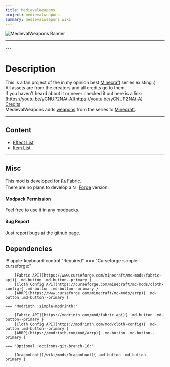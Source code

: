 ```yaml
---
title: MedievalWeapons
project: medievalweapons
summary: medievalweapons wiki
---
```

<script src="/wiki/javascripts/data.js"></script>
<script src="/wiki/javascripts/sidebar.js" id="medievalweapons"></script>

![MedievalWeapons Banner](/wiki/assets/general/banner/medievalweaponsbanner.png)

---
<div id="showcase-gallery" modid="medievalweapons" image_1="medievalweapons_image_1" image_2="medievalweapons_image_2" image_3="medievalweapons_image_3" image_4="medievalweapons_image_4"></div>
<script src="/wiki/javascripts/showcase.js"></script>
---

# Description
This is a fan project of the in my opinion best [Minecraft](https://www.minecraft.net/en-us) series existing :)  
All assets are from the creators and all credits go to them.  
If you haven't heard about it or never checked it out here is a link:  
[https://youtu.be/yCNUP2NAt-A](https://youtu.be/yCNUP2NAt-A)  
[Credits](https://www.youtube.com/watch?v=Uc7YMW3AKpg&t=1152s)  
MedievalWeapons adds [weapons](https://minecraft.wiki/w/Weapon) from the series to [Minecraft](https://www.minecraft.net/en-us).


---
## Content
- [Effect List](/wiki/mods/medievalweapons/Effect/#list-of-effects)
- [Item List](/wiki/mods/medievalweapons/Items/#list-of-items)

---
## Misc
This mod is developed for <img src="https://fabricmc.net/assets/logo.png" alt="Fabric" width="16" height="16" style="position: relative; top: 3px;"> [Fabric](https://fabricmc.net/).  
There are no plans to develop a <img src="https://neoforged.net/img/authors/neoforged.png" alt="NeoForged" width="16" height="16" style="position: relative; top: 3px;"> [Forge](https://neoforged.net/) version.  

#### Modpack Permission
Feel free to use it in any modpacks.  

#### Bug Report
Just report bugs at the github page.  

## Dependencies

!!! apple-keyboard-control "Required"
    === "Curseforge :simple-curseforge:"

        [Fabric API](https://www.curseforge.com/minecraft/mc-mods/fabric-api){ .md-button .md-button--primary }
        [Cloth Config API](https://curseforge.com/minecraft/mc-mods/cloth-config){ .md-button .md-button--primary }
        [ARRP](https://www.curseforge.com/minecraft/mc-mods/arrp){ .md-button .md-button--primary }

    === "Modrinth :simple-modrinth:"

        [Fabric API](https://modrinth.com/mod/fabric-api){ .md-button .md-button--primary }
        [Cloth Config API](https://modrinth.com/mod/cloth-config){ .md-button .md-button--primary }
        [ARRP](https://modrinth.com/mod/arrp){ .md-button .md-button--primary }
    
    === "Optional :octicons-git-branch-16:"

        [DragonLoot](/wiki/mods/DragonLoot){ .md-button .md-button--primary }
